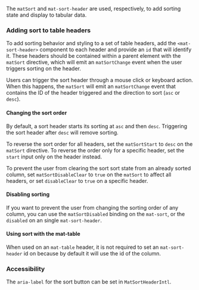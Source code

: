 The `matSort` and `mat-sort-header` are used, respectively, to add sorting state and display
to tabular data.

<!-- example(sort-overview) -->

### Adding sort to table headers

To add sorting behavior and styling to a set of table headers, add the `<mat-sort-header>` component
to each header and provide an `id` that will identify it. These headers should be contained within a
parent element with the `matSort` directive, which will emit an `matSortChange` event when the user
 triggers sorting on the header.

Users can trigger the sort header through a mouse click or keyboard action. When this happens, the
`matSort` will emit an `matSortChange` event that contains the ID of the header triggered and the
direction to sort (`asc` or `desc`).

#### Changing the sort order

By default, a sort header starts its sorting at `asc` and then `desc`. Triggering the sort header
after `desc` will remove sorting.

To reverse the sort order for all headers, set the `matSortStart` to `desc` on the `matSort`
directive. To reverse the order only for a specific header, set the `start` input only on the header
instead.

To prevent the user from clearing the sort sort state from an already sorted column, set
`matSortDisableClear` to `true` on the `matSort` to affect all headers, or set `disableClear` to
`true` on a specific header.

#### Disabling sorting

If you want to prevent the user from changing the sorting order of any column, you can use the
`matSortDisabled` binding on the `mat-sort`, or the `disabled` on an single `mat-sort-header`.

#### Using sort with the mat-table

When used on an `mat-table` header, it is not required to set an `mat-sort-header` id on because
by default it will use the id of the column.

<!-- example(table-sorting) -->

### Accessibility
The `aria-label` for the sort button can be set in `MatSortHeaderIntl`.
